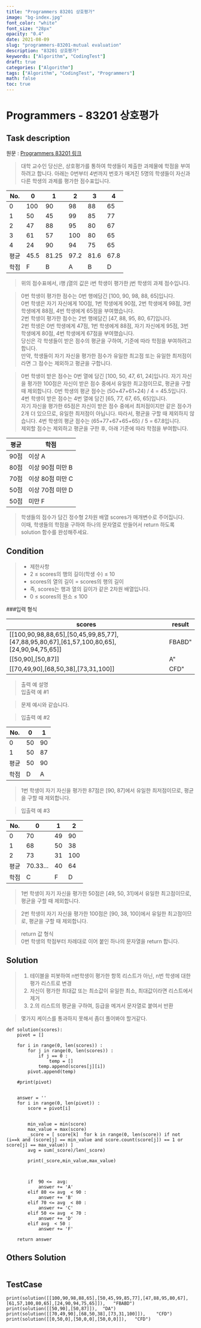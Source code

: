 ```yaml
---
title: "Programmers 83201 상호평가"
image: "bg-index.jpg"
font_color: "white"
font_size: "28px"
opacity: "0.4"
date: 2021-08-09
slug: "programmers-83201-mutual evaluation"
description: "83201 상호평가"
keywords: ["Algorithm", "CodingTest"]
draft: true
categories: ["Algorithm"]
tags: ["Algorithm", "CodingTest", "Programmers"]
math: false
toc: true
---
```


# Programmers - 83201 상호평가

## Task description

원문 : <a href="https://programmers.co.kr/learn/courses/30/lessons/83201">Programmers 83201 링크</a>

>대학 교수인 당신은, 상호평가를 통하여 학생들이 제출한 과제물에 학점을 부여하려고 합니다. 아래는 0번부터 4번까지 번호가 매겨진 5명의 학생들이 자신과 다른 학생의 과제를 평가한 점수표입니다.

No.	|0	|1	|2	|3	|4
--|--|--|--|--|--
0	|100	|90	|98	|88	|65
1	|50	|45	|99	|85	|77
2	|47	|88	|95	|80	|67
3	|61	|57	|100	|80	|65
4	|24	|90	|94	|75	|65
평균	|45.5|	81.25|	97.2	|81.6	|67.8
학점	|F	|B|	A	|B	|D

>위의 점수표에서, i행 j열의 값은 i번 학생이 평가한 j번 학생의 과제 점수입니다.

>0번 학생이 평가한 점수는 0번 행에담긴 [100, 90, 98, 88, 65]입니다.<br>
>0번 학생은 자기 자신에게 100점, 1번 학생에게 90점, 2번 학생에게 98점, 3번 학생에게 88점, 4번 학생에게 65점을 부여했습니다.<br>
>2번 학생이 평가한 점수는 2번 행에담긴 [47, 88, 95, 80, 67]입니다.<br>
>2번 학생은 0번 학생에게 47점, 1번 학생에게 88점, 자기 자신에게 95점, 3번 학생에게 80점, 4번 학생에게 67점을 부여했습니다.<br>
>당신은 각 학생들이 받은 점수의 평균을 구하여, 기준에 따라 학점을 부여하려고 합니다.<br>
>만약, 학생들이 자기 자신을 평가한 점수가 유일한 최고점 또는 유일한 최저점이라면 그 점수는 제외하고 평균을 구합니다.

>0번 학생이 받은 점수는 0번 열에 담긴 [100, 50, 47, 61, 24]입니다. 자기 자신을 평가한 100점은 자신이 받은 점수 중에서 유일한 최고점이므로, 평균을 구할 때 제외합니다.
0번 학생의 평균 점수는 (50+47+61+24) / 4 = 45.5입니다.<br>
4번 학생이 받은 점수는 4번 열에 담긴 [65, 77, 67, 65, 65]입니다. <br>
자기 자신을 평가한 65점은 자신이 받은 점수 중에서 최저점이지만 같은 점수가 2개 더 있으므로, 유일한 최저점이 아닙니다. 따라서, 평균을 구할 때 제외하지 않습니다.
4번 학생의 평균 점수는 (65+77+67+65+65) / 5 = 67.8입니다.<br>
제외할 점수는 제외하고 평균을 구한 후, 아래 기준에 따라 학점을 부여합니다.

평균	|학점
---|---
90점 |이상	A
80점  |이상 90점 미만	B
70점  |이상 80점 미만	C
50점  |이상 70점 미만	D
50점 |미만	F

>학생들의 점수가 담긴 정수형 2차원 배열 scores가 매개변수로 주어집니다. <br>
이때, 학생들의 학점을 구하여 하나의 문자열로 만들어서 return 하도록 <br>
solution 함수를 완성해주세요.


## Condition
>- 제한사항
>- 2 ≤ scores의 행의 길이(학생 수) ≤ 10
>- scores의 열의 길이 = scores의 행의 길이
>- 즉, scores는 행과 열의 길이가 같은 2차원 배열입니다.
>- 0 ≤ scores의 원소 ≤ 100


###입력 형식

scores|result
------|------------
[[100,90,98,88,65],[50,45,99,85,77],[47,88,95,80,67],[61,57,100,80,65],[24,90,94,75,65]] |FBABD"
[[50,90],[50,87]]	| A"
[[70,49,90],[68,50,38],[73,31,100]] |CFD"

>출력 예 설명<br>
입출력 예 #1

>문제 예시와 같습니다.

>입출력 예 #2

No.	 |0	|1
---|---|---
0	 |50	|90
1	|50	|87
평균	|50	|90
학점	|D	|A

>1번 학생이 자기 자신을 평가한 87점은 [90, 87]에서 유일한 최저점이므로, 평균을 구할 때 제외합니다.


>입출력 예 #3

No.	|0	|1	|2
--|--|---|--
0	|70	 |49	|90
1	|68	|50	|38
2	|73	|31|	100
평균	|70.33…	|40	|64
학점	|C	|F	|D

>1번 학생이 자기 자신을 평가한 50점은 [49, 50, 31]에서 유일한 최고점이므로, 평균을 구할 때 제외합니다.

>2번 학생이 자기 자신을 평가한 100점은 [90, 38, 100]에서 유일한 최고점이므로, 평균을 구할 때 제외합니다.

>return 값 형식<br>
>0번 학생의 학점부터 차례대로 이어 붙인 하나의 문자열을 return 합니다.

## Solution 
> 1. 테이블을 피봇하여 n번학생이 평가한 항목 리스트가 아닌, n번 학생에 대한 평가 리스트로 변경 
> 2. 자신이 평가한 최대값 또는 최소값이 유일한 최소, 최대값이라면 리스트에서 제거
> 3. 2.의 리스트의 평균을 구하여, 등급을 메겨서 문자열로 붙여서 반환 

> 몇가지 케이스를 통과하지 못해서 좀더 풀어봐야 할거같다.


```
def solution(scores):
    pivot = []
    
    for i in range(0, len(scores)) :
        for j in range(0, len(scores)) :
            if j == 0 :
                temp = []
            temp.append(scores[j][i])
        pivot.append(temp)

    #print(pivot)


    answer = ''
    for i in range(0, len(pivot)) : 
        score = pivot[i]

        
        min_value = min(score)
        max_value = max(score)
        _score = [ score[k]  for k in range(0, len(score)) if not (i==k and (score[j] == min_value and score.count(score[j]) == 1 or score[j] == max_value)) ]
        avg = sum(_score)/len(_score)

        print(_score,min_value,max_value)
        
       

        if  90 <=  avg:
            answer += 'A'
        elif 80 <= avg  < 90 : 
            answer += 'B'
        elif 70 <= avg  < 80 : 
            answer += 'C'
        elif 50 <= avg  < 70 : 
            answer += 'D'
        elif avg  < 50 : 
            answer += 'F'
            
    return answer
```

## Others Solution 
```
```

## TestCase
```
print(solution([[100,90,98,88,65],[50,45,99,85,77],[47,88,95,80,67],[61,57,100,80,65],[24,90,94,75,65]]),	"FBABD")
print(solution([[50,90],[50,87]]),	"DA")
print(solution([[70,49,90],[68,50,38],[73,31,100]]),	"CFD")
print(solution([[0,50,0],[50,0,0],[50,0,0]]),	"CFD")

```
